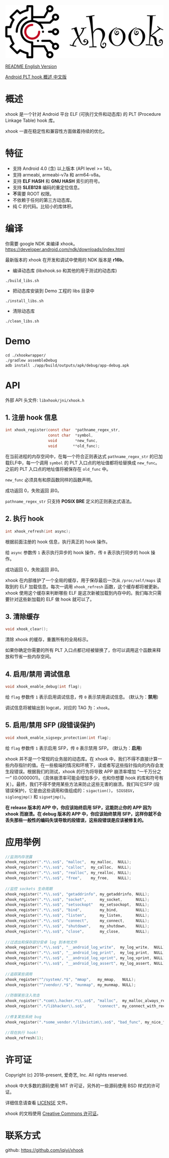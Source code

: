 <img src="https://github.com/iqiyi/xHook/blob/master/docs/xhooklogo.png?raw=true" alt="xhook" title="xhook">


[README English Version](README.md)

[Android PLT hook 概述 中文版](docs/overview/android_plt_hook_overview.zh-CN.md)


# 概述

xhook 是一个针对 Android 平台 ELF (可执行文件和动态库) 的 PLT (Procedure Linkage Table) hook 库。

xhook 一直在稳定性和兼容性方面做着持续的优化。


# 特征

* 支持 Android 4.0 (含) 以上版本 (API level >= 14)。
* 支持 armeabi, armeabi-v7a 和 arm64-v8a。
* 支持 **ELF HASH** 和 **GNU HASH** 索引的符号。
* 支持 **SLEB128** 编码的重定位信息。
* **不**需要 ROOT 权限。
* 不依赖于任何的第三方动态库。
* 纯 C 的代码。比较小的库体积。


# 编译

你需要 google NDK 来编译 xhook。  
https://developer.android.com/ndk/downloads/index.html

最新版本的 xhook 在开发和调试中使用的 NDK 版本是 **r16b**。

* 编译动态库 (libxhook.so 和其他的用于测试的动态库)

```
./build_libs.sh
```

* 把动态库安装到 Demo 工程的 libs 目录中

```
./install_libs.sh
```

* 清除动态库

```
./clean_libs.sh
```


# Demo

```
cd ./xhookwrapper/
./gradlew assembleDebug
adb install ./app/build/outputs/apk/debug/app-debug.apk
```


# API

外部 API 头文件: `libxhook/jni/xhook.h`

## 1. 注册 hook 信息

```c
int xhook_register(const char  *pathname_regex_str,  
                   const char  *symbol,  
                   void        *new_func,  
                   void       **old_func);
```

在当前进程的内存空间中，在每一个符合正则表达式 `pathname_regex_str` 的已加载ELF中，每一个调用 `symbol` 的 PLT 入口点的地址值都将给替换成 `new_func`。之前的 PLT 入口点的地址值将被保存在 `old_func` 中。

`new_func` 必须具有和原函数同样的函数声明。

成功返回 0，失败返回 非0。

`pathname_regex_str` 只支持 **POSIX BRE** 定义的正则表达式语法。

## 2. 执行 hook

```c
int xhook_refresh(int async);
```

根据前面注册的 hook 信息，执行真正的 hook 操作。

给 `async` 参数传 `1` 表示执行异步的 hook 操作，传 `0` 表示执行同步的 hook 操作。

成功返回 0，失败返回 非0。

xhook 在内部维护了一个全局的缓存，用于保存最后一次从 `/proc/self/maps` 读取到的 ELF 加载信息。每次一调用 `xhook_refresh` 函数，这个缓存都将被更新。xhook 使用这个缓存来判断哪些 ELF 是这次新被加载到内存中的。我们每次只需要针对这些新加载的 ELF 做 hook 就可以了。

## 3. 清除缓存

```c
void xhook_clear();
```

清除 xhook 的缓存，重置所有的全局标示。

如果你确定你需要的所有 PLT 入口点都已经被替换了，你可以调用这个函数来释放和节省一些内存空间。

## 4. 启用/禁用 调试信息

```c
void xhook_enable_debug(int flag);
```

给 `flag` 参数传 `1` 表示启用调试信息，传 `0` 表示禁用调试信息。 (默认为：**禁用**)

调试信息将被输出到 logcat，对应的 TAG 为：`xhook`。

## 5. 启用/禁用 SFP (段错误保护)

```c
void xhook_enable_sigsegv_protection(int flag);
```

给 `flag` 参数传 `1` 表示启用 SFP，传 `0` 表示禁用 SFP。 (默认为：**启用**)

xhook 并不是一个常规的业务层的动态库。在 xhook 中，我们不得不直接计算一些内存指针的值。在一些极端的情况和环境下，读或者写这些指针指向的内存会发生段错误。根据我们的测试，xhook 的行为将导致 APP 崩溃率增加 “一千万分之一” (0.0000001)。（具体崩溃率可能会增加多少，也和你想要 hook 的库和符号有关）。最终，我们不得不使用某些方法来防止这些无害的崩溃。我们叫它SFP (段错误保护)，它是由这些调用和值组成的：`sigaction()`， `SIGSEGV`， `siglongjmp()` 和 `sigsetjmp()`。

**在 release 版本的 APP 中，你应该始终启用 SFP，这能防止你的 APP 因为 xhook 而崩溃。在 debug 版本的 APP 中，你应该始终禁用 SFP，这样你就不会丢失那些一般性的编码失误导致的段错误，这些段错误是应该被修复的。**


# 应用举例

```c
//监测内存泄露
xhook_register(".*\\.so$", "malloc",  my_malloc,  NULL);
xhook_register(".*\\.so$", "calloc",  my_calloc,  NULL);
xhook_register(".*\\.so$", "realloc", my_realloc, NULL);
xhook_register(".*\\.so$", "free",    my_free,    NULL);

//监控 sockets 生命周期
xhook_register(".*\\.so$", "getaddrinfo", my_getaddrinfo, NULL);
xhook_register(".*\\.so$", "socket",      my_socket,      NULL);
xhook_register(".*\\.so$", "setsockopt"   my_setsockopt,  NULL);
xhook_register(".*\\.so$", "bind",        my_bind,        NULL);
xhook_register(".*\\.so$", "listen",      my_listen,      NULL);
xhook_register(".*\\.so$", "connect",     my_connect,     NULL);
xhook_register(".*\\.so$", "shutdown",    my_shutdown,    NULL);
xhook_register(".*\\.so$", "close",       my_close,       NULL);

//过滤出和保存部分安卓 log 到本地文件
xhook_register(".*\\.so$", "__android_log_write",  my_log_write,  NULL);
xhook_register(".*\\.so$", "__android_log_print",  my_log_print,  NULL);
xhook_register(".*\\.so$", "__android_log_vprint", my_log_vprint, NULL);
xhook_register(".*\\.so$", "__android_log_assert", my_log_assert, NULL);

//追踪某些调用
xhook_register("^/system/.*$", "mmap",   my_mmap,   NULL);
xhook_register("^/vendor/.*$", "munmap", my_munmap, NULL);

//防御某些注入攻击
xhook_register(".*com\\.hacker.*\\.so$", "malloc",  my_malloc_always_return_NULL, NULL);
xhook_register(".*/libhacker\\.so$",     "connect", my_connect_with_recorder,     NULL);

//修复某些系统 bug
xhook_register(".*some_vendor.*/libvictim\\.so$", "bad_func", my_nice_func, NULL);

//现在执行 hook!
xhook_refresh(1);
```


# 许可证

Copyright (c) 2018-present, 爱奇艺, Inc. All rights reserved.

xhook 中大多数的源码使用 MIT 许可证，另外的一些源码使用 BSD 样式的许可证。

详细信息请查看 [LICENSE](LICENSE) 文件。

xhook 的文档使用 [Creative Commons 许可证](LICENSE-docs)。


# 联系方式

github: https://github.com/iqiyi/xhook

